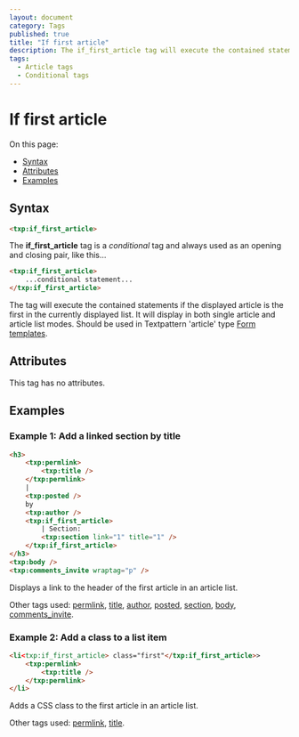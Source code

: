 ```yaml
---
layout: document
category: Tags
published: true
title: "If first article"
description: The if_first_article tag will execute the contained statements if the displayed article is the first in the list.
tags:
  - Article tags
  - Conditional tags
---
```


# If first article

On this page:

* [Syntax](#syntax)
* [Attributes](#attributes)
* [Examples](#examples)

## Syntax

~~~ html
<txp:if_first_article>
~~~

The **if_first_article** tag is a *conditional* tag and always used as an opening and closing pair, like this...

~~~ html
<txp:if_first_article>
    ...conditional statement...
</txp:if_first_article>
~~~

The tag will execute the contained statements if the displayed article is the first in the currently displayed list. It will display in both single article and article list modes. Should be used in Textpattern 'article' type [Form templates](http://docs.textpattern.io/themes/form-templates-explained).

## Attributes

This tag has no attributes.

## Examples

### Example 1: Add a linked section by title

~~~ html
<h3>
    <txp:permlink>
        <txp:title />
    </txp:permlink>
    |
    <txp:posted />
    by
    <txp:author />
    <txp:if_first_article>
        | Section:
        <txp:section link="1" title="1" />
    </txp:if_first_article>
</h3>
<txp:body />
<txp:comments_invite wraptag="p" />
~~~

Displays a link to the header of the first article in an article list.

Other tags used: [permlink](permlink), [title](title), [author](author), [posted](posted), [section](section), [body](body), [comments_invite](comments_invite).

### Example 2: Add a class to a list item

~~~ html
<li<txp:if_first_article> class="first"</txp:if_first_article>>
    <txp:permlink>
        <txp:title />
    </txp:permlink>
</li>
~~~

Adds a CSS class to the first article in an article list.

Other tags used: [permlink](permlink), [title](title).
